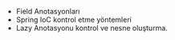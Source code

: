 - Field Anotasyonları
- Spring IoC kontrol etme yöntemleri
- Lazy Anotasyonu kontrol ve nesne oluşturma.
